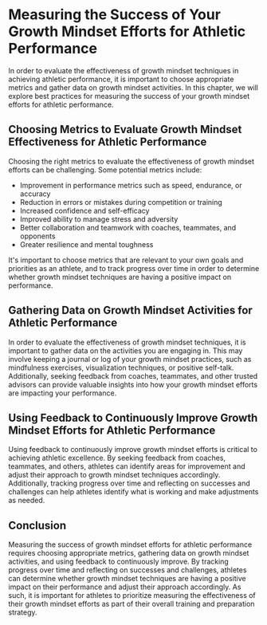 Measuring the Success of Your Growth Mindset Efforts for Athletic Performance
=============================================================================

In order to evaluate the effectiveness of growth mindset techniques in achieving athletic performance, it is important to choose appropriate metrics and gather data on growth mindset activities. In this chapter, we will explore best practices for measuring the success of your growth mindset efforts for athletic performance.

Choosing Metrics to Evaluate Growth Mindset Effectiveness for Athletic Performance
----------------------------------------------------------------------------------

Choosing the right metrics to evaluate the effectiveness of growth mindset efforts can be challenging. Some potential metrics include:

* Improvement in performance metrics such as speed, endurance, or accuracy
* Reduction in errors or mistakes during competition or training
* Increased confidence and self-efficacy
* Improved ability to manage stress and adversity
* Better collaboration and teamwork with coaches, teammates, and opponents
* Greater resilience and mental toughness

It's important to choose metrics that are relevant to your own goals and priorities as an athlete, and to track progress over time in order to determine whether growth mindset techniques are having a positive impact on performance.

Gathering Data on Growth Mindset Activities for Athletic Performance
--------------------------------------------------------------------

In order to evaluate the effectiveness of growth mindset techniques, it is important to gather data on the activities you are engaging in. This may involve keeping a journal or log of your growth mindset practices, such as mindfulness exercises, visualization techniques, or positive self-talk. Additionally, seeking feedback from coaches, teammates, and other trusted advisors can provide valuable insights into how your growth mindset efforts are impacting your performance.

Using Feedback to Continuously Improve Growth Mindset Efforts for Athletic Performance
--------------------------------------------------------------------------------------

Using feedback to continuously improve growth mindset efforts is critical to achieving athletic excellence. By seeking feedback from coaches, teammates, and others, athletes can identify areas for improvement and adjust their approach to growth mindset techniques accordingly. Additionally, tracking progress over time and reflecting on successes and challenges can help athletes identify what is working and make adjustments as needed.

Conclusion
----------

Measuring the success of growth mindset efforts for athletic performance requires choosing appropriate metrics, gathering data on growth mindset activities, and using feedback to continuously improve. By tracking progress over time and reflecting on successes and challenges, athletes can determine whether growth mindset techniques are having a positive impact on their performance and adjust their approach accordingly. As such, it is important for athletes to prioritize measuring the effectiveness of their growth mindset efforts as part of their overall training and preparation strategy.
